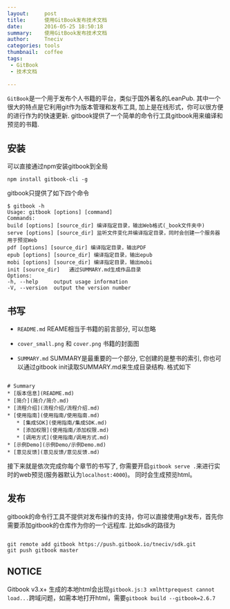 ```yaml
---
layout:     post
title:      使用GitBook发布技术文档
date:       2016-05-25 18:50:18
summary:    使用GitBook发布技术文档
author:     Tneciv
categories: tools
thumbnail:  coffee
tags:
 - GitBook
 - 技术文档
 
---
```



`GitBook`是一个用于发布个人书籍的平台，类似于国外著名的LeanPub. 其中一个很大的特点是它利用git作为版本管理和发布工具, 加上是在线形式，你可以很方便的进行作为的快速更新.
gitbook提供了一个简单的命令行工具gitbook用来编译和预览的书籍.
## 安装
可以直接通过npm安装gitbook到全局

`npm install gitbook-cli -g`

gitbook只提供了如下四个命令

```
$ gitbook -h
Usage: gitbook [options] [command]
Commands:
build [options] [source_dir] 编译指定目录，输出Web格式(_book文件夹中)
serve [options] [source_dir] 监听文件变化并编译指定目录，同时会创建一个服务器用于预览Web
pdf [options] [source_dir] 编译指定目录，输出PDF
epub [options] [source_dir] 编译指定目录，输出epub
mobi [options] [source_dir] 编译指定目录，输出mobi
init [source_dir]   通过SUMMARY.md生成作品目录
Options:
-h, --help     output usage information
-V, --version  output the version number
```

## 书写

* `README.md`
REAME相当于书籍的前言部分, 可以忽略

* `cover_small.png` 和 `cover.png`
书籍的封面图

* `SUMMARY.md`
SUMMARY是最重要的一个部分, 它创建的是整书的索引, 你也可以通过gitbook init读取SUMMARY.md来生成目录结构. 格式如下

```

# Summary
* [版本信息](README.md)
* [简介](简介/简介.md)
* [流程介绍](流程介绍/流程介绍.md)
* [使用指南](使用指南/使用指南.md)
   * [集成SDK](使用指南/集成SDK.md)
   * [添加权限](使用指南/添加权限.md)
   * [调用方式](使用指南/调用方式.md)
* [示例Demo](示例Demo/示例Demo.md)
* [意见反馈](意见反馈/意见反馈.md)

```

接下来就是依次完成你每个章节的书写了, 你需要开启`gitbook serve .`来进行实时的web预览(服务器默认为`localhost:4000`)。
同时会生成预览html。

## 发布

gitbook的命令行工具不提供对发布操作的支持，你可以直接使用git发布，首先你需要添加gitbook的仓库作为你的一个远程库. 比如sdk的路径为

```

git remote add gitbook https://push.gitbook.io/tneciv/sdk.git
git push gitbook master

```

## NOTICE

Gitbook v3.x+ 生成的本地html会出现`gitbook.js:3 xmlhttprequest cannot load...`跨域问题，如需本地打开html，需要`gitbook build --gitbook=2.6.7`
